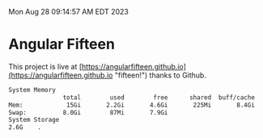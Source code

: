 Mon Aug 28 09:14:57 AM EDT 2023

# Angular Fifteen


This project is live at [https://angularfifteen.github.io](https://angularfifteen.github.io "fifteen!") thanks to Github.

```bash
System Memory
               total        used        free      shared  buff/cache   available
Mem:            15Gi       2.2Gi       4.6Gi       225Mi       8.4Gi        12Gi
Swap:          8.0Gi        87Mi       7.9Gi
System Storage
2.6G	.
```
